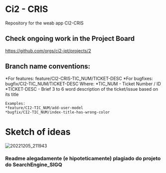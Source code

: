 # Ci2 - CRIS
Repository for the weab app CI2-CRIS

## Check ongoing work in the Project Board
https://github.com/orgs/ci2-ipt/projects/2

## Branch name conventions:
*For features: feature/CI2-CRIS-TIC_NUM/TICKET-DESC
*For bugfixes: bugfix/CI2-TIC_NUM/TICKET-DESC
  	Where:
    *TIC_NUM - Ticket Number / ID
    *TICKET-DESC - Brief 3 to 6 word description of the ticket/issue based on its title
    
    Examples:
    *feature/CI2-TIC_NUM/add-user-model
    *bugfix/CI2-TIC_NUM/index-title-has-wrong-color

# Sketch of ideas

![20221205_211943](https://user-images.githubusercontent.com/113514374/205775943-9ee4056a-c98f-4c66-a47c-de1ce866f71a.jpg)

### Readme alegadamente (e hipoteticamente) plagiado do projeto do SearchEngine_SIGQ 
